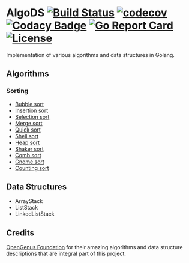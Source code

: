 # AlgoDS [![Build Status](https://travis-ci.org/TheDoctor0/algods.png)](https://travis-ci.org/TheDoctor0/algods) [![codecov](https://codecov.io/gh/TheDoctor0/algods/branch/master/graph/badge.svg)](https://codecov.io/gh/TheDoctor0/algods) [![Codacy Badge](https://api.codacy.com/project/badge/Grade/878622015580415a865765901b9fe5d4)](https://app.codacy.com/app/dawid.janik95/algods) [![Go Report Card](https://goreportcard.com/badge/github.com/TheDoctor0/algods)](https://goreportcard.com/report/github.com/TheDoctor0/algods) [![License](https://img.shields.io/github/license/TheDoctor0/algods.svg)](https://github.com/TheDoctor0/algods/blob/master/LICENSE)

Implementation of various algorithms and data structures in Golang.

## Algorithms

### Sorting
- [Bubble sort](https://github.com/TheDoctor0/algods/blob/master/sorting/bubble_sort.md)
- [Insertion sort](https://github.com/TheDoctor0/algods/blob/master/sorting/insertion_sort.md)
- [Selection sort](https://github.com/TheDoctor0/algods/blob/master/sorting/selection_sort.md)
- [Merge sort](https://github.com/TheDoctor0/algods/blob/master/sorting/merge_sort.md)
- [Quick sort](https://github.com/TheDoctor0/algods/blob/master/sorting/quick_sort.md)
- [Shell sort](https://github.com/TheDoctor0/algods/blob/master/sorting/shell_sort.md)
- [Heap sort](https://github.com/TheDoctor0/algods/blob/master/sorting/heap_sort.md)
- [Shaker sort](https://github.com/TheDoctor0/algods/blob/master/sorting/shaker_sort.md)
- [Comb sort](https://github.com/TheDoctor0/algods/blob/master/sorting/comb_sort.md)
- [Gnome sort](https://github.com/TheDoctor0/algods/blob/master/sorting/gnome_sort.md)
- [Counting sort](https://github.com/TheDoctor0/algods/blob/master/sorting/counting_sort.md)

## Data Structures

- ArrayStack
- ListStack
- LinkedListStack

## Credits
[OpenGenus Foundation](https://github.com/OpenGenus/cosmos) for their amazing algorithms and data structure descriptions that are integral part of this project.

